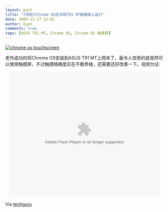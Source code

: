 ```yaml
---
layout: post
title: "[视频]Chrome OS在华硕T91 MT触摸屏上运行"
date: 2009-11-27 12:01
author: Eyon
comments: true
tags: [ASUS T91 MT, Chrome OS, Chrome OS 触摸屏]
---
```

<a href="http://img.chromi.org/2009/11/chrome-os-touchscreen.jpg">![chrome os touchscreen](http://img.chromi.org/2009/11/chrome-os-touchscreen.jpg "chrome os touchscreen")</a>

老外成功的将Chrome OS安装到ASUS T91 MT上网本了，最令人惊奇的是竟然可以使用触摸屏，不过触摸精确度实在不敢恭维，还需要还好改善一下。视频为证:<!--more-->
<p style="text-align: center;"><object classid="clsid:d27cdb6e-ae6d-11cf-96b8-444553540000" width="480" height="400" codebase="http://download.macromedia.com/pub/shockwave/cabs/flash/swflash.cab#version=6,0,40,0"><param name="align" value="middle" /><param name="src" value="http://player.youku.com/player.php/sid/XMTM0NzQzNzA0/v.swf" /><param name="quality" value="high" /><embed type="application/x-shockwave-flash" width="480" height="400" src="http://player.youku.com/player.php/sid/XMTM0NzQzNzA0/v.swf" quality="high" align="middle"></embed></object>

Via [techguru](http://www.techguru.com.br/techlab-ja-estamos-testando-google-chrome-os.htm)
